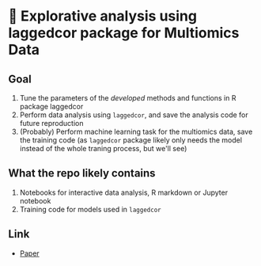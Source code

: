 # 🔭 Explorative analysis using laggedcor package for Multiomics Data

## Goal

1. Tune the parameters of the _developed_ methods and functions in R package laggedcor
2. Perform data analysis using `laggedcor`, and save the analysis code for future reproduction
3. (Probably) Perform machine learning task for the multiomics data, save the training code (as `laggedcor` package likely only needs the model instead of the whole traning process, but we'll see)

## What the repo likely contains

1. Notebooks for interactive data analysis, R markdown or Jupyter notebook
2. Training code for models used in `laggedcor`

## Link

- [Paper](https://www.nature.com/articles/s41551-022-00999-8)